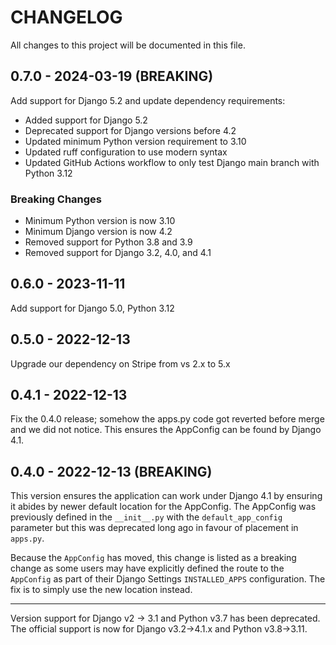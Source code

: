 # CHANGELOG

All changes to this project will be documented in this file.

## 0.7.0 - 2024-03-19 (BREAKING)

Add support for Django 5.2 and update dependency requirements:

- Added support for Django 5.2
- Deprecated support for Django versions before 4.2
- Updated minimum Python version requirement to 3.10
- Updated ruff configuration to use modern syntax
- Updated GitHub Actions workflow to only test Django main branch with Python 3.12

### Breaking Changes
- Minimum Python version is now 3.10
- Minimum Django version is now 4.2
- Removed support for Python 3.8 and 3.9
- Removed support for Django 3.2, 4.0, and 4.1

## 0.6.0 - 2023-11-11

Add support for Django 5.0, Python 3.12

## 0.5.0 - 2022-12-13

Upgrade our dependency on Stripe from vs 2.x to 5.x

## 0.4.1 - 2022-12-13

Fix the 0.4.0 release; somehow the apps.py code got reverted before merge and we
did not notice. This ensures the AppConfig can be found by Django 4.1.

## 0.4.0 - 2022-12-13 (BREAKING)

This version ensures the application can work under Django 4.1 by ensuring it
abides by newer default location for the AppConfig. The AppConfig was previously
defined in the `__init__.py` with the `default_app_config` parameter but this was
deprecated long ago in favour of placement in `apps.py`.

Because the `AppConfig` has moved, this change is listed as a breaking change as
some users may have explicitly defined the route to the `AppConfig` as part of
their Django Settings `INSTALLED_APPS` configuration. The fix is to simply use
the new location instead.

---

Version support for Django v2 -> 3.1 and Python v3.7 has been deprecated. The
official support is now for Django v3.2->4.1.x and Python v3.8->3.11.
